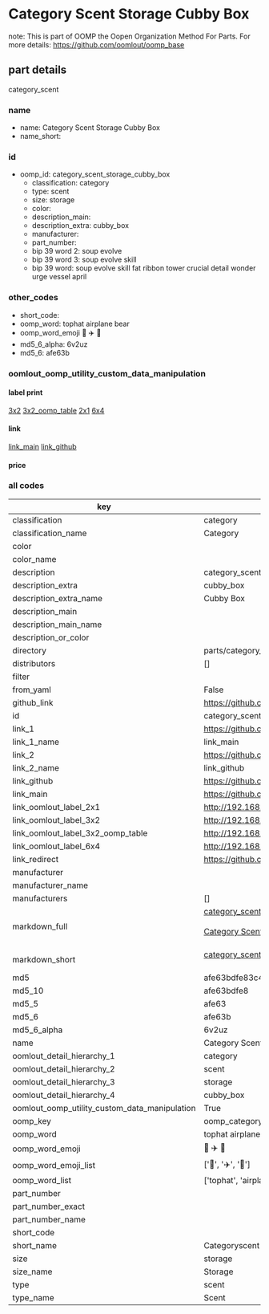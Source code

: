 # Category Scent Storage Cubby Box  

note: This is part of OOMP the Oopen Organization Method For Parts. For more details: https://github.com/oomlout/oomp_base

##  part details
  



category_scent



### name
* name: Category Scent Storage Cubby Box
* name_short: 
### id
* oomp_id: category_scent_storage_cubby_box
  * classification: category
  * type: scent
  * size: storage
  * color: 
  * description_main: 
  * description_extra: cubby_box
  * manufacturer: 
  * part_number: 
  * bip 39 word 2: soup evolve
  * bip 39 word 3: soup evolve skill
  * bip 39 word: soup evolve skill fat ribbon tower crucial detail wonder urge vessel april

### other_codes
* short_code: 
* oomp_word: tophat airplane bear
* oomp_word_emoji :tophat: :airplane: :bear:
* md5_6_alpha: 6v2uz
* md5_6: afe63b






### oomlout_oomp_utility_custom_data_manipulation
#### label print
[3x2](http://192.168.1.245:1112/?label=oomp%206v2uz)
[3x2_oomp_table](http://192.168.1.108:1112/?label=oomp%206v2uz)
[2x1](http://192.168.1.242:1112/?label=oomp%206v2uz)
[6x4](http://192.168.1.55:1112/?label=oomp%206v2uz)    

#### link

[link_main](https://github.com/oomlout/oomlout_oomp_version_1_messy/tree/main/parts/category_scent_storage_cubby_box) [link_github](https://github.com/oomlout/oomlout_oomp_version_1_messy/tree/main/parts/category_scent_storage_cubby_box)                             

#### price







### all codes 
| key | value |  
| --- | --- |  
| classification | category |  
| classification_name | Category |  
| color |  |  
| color_name |  |  
| description | category_scent |  
| description_extra | cubby_box |  
| description_extra_name | Cubby Box |  
| description_main |  |  
| description_main_name |  |  
| description_or_color |   |  
| directory | parts/category_scent_storage_cubby_box |  
| distributors | [] |  
| filter |  |  
| from_yaml | False |  
| github_link | https://github.com/oomlout/oomlout_oomp_part_src/tree/main/parts/category_scent_storage_cubby_box |  
| id | category_scent_storage_cubby_box |  
| link_1 | https://github.com/oomlout/oomlout_oomp_version_1_messy/tree/main/parts/category_scent_storage_cubby_box |  
| link_1_name | link_main |  
| link_2 | https://github.com/oomlout/oomlout_oomp_version_1_messy/tree/main/parts/category_scent_storage_cubby_box |  
| link_2_name | link_github |  
| link_github | https://github.com/oomlout/oomlout_oomp_version_1_messy/tree/main/parts/category_scent_storage_cubby_box |  
| link_main | https://github.com/oomlout/oomlout_oomp_version_1_messy/tree/main/parts/category_scent_storage_cubby_box |  
| link_oomlout_label_2x1 | http://192.168.1.242:1112/?label=oomp%206v2uz |  
| link_oomlout_label_3x2 | http://192.168.1.245:1112/?label=oomp%206v2uz |  
| link_oomlout_label_3x2_oomp_table | http://192.168.1.108:1112/?label=oomp%206v2uz |  
| link_oomlout_label_6x4 | http://192.168.1.55:1112/?label=oomp%206v2uz |  
| link_redirect | https://github.com/oomlout/oomlout_oomp_version_1_messy/tree/main/parts/category_scent_storage_cubby_box |  
| manufacturer |  |  
| manufacturer_name |  |  
| manufacturers | [] |  
| markdown_full | [category_scent_storage_cubby_box](none)<br>[](none)<br>[Category Scent Storage Cubby Box](none)<br><br> |  
| markdown_short | [category_scent_storage_cubby_box](none)<br><br> |  
| md5 | afe63bdfe83c468f98dc853794d38e7f |  
| md5_10 | afe63bdfe8 |  
| md5_5 | afe63 |  
| md5_6 | afe63b |  
| md5_6_alpha | 6v2uz |  
| name | Category Scent Storage Cubby Box |  
| oomlout_detail_hierarchy_1 | category |  
| oomlout_detail_hierarchy_2 | scent |  
| oomlout_detail_hierarchy_3 | storage |  
| oomlout_detail_hierarchy_4 | cubby_box |  
| oomlout_oomp_utility_custom_data_manipulation | True |  
| oomp_key | oomp_category_scent_storage_cubby_box |  
| oomp_word | tophat airplane bear |  
| oomp_word_emoji | :tophat: :airplane: :bear: |  
| oomp_word_emoji_list | [':tophat:', ':airplane:', ':bear:'] |  
| oomp_word_list | ['tophat', 'airplane', 'bear'] |  
| part_number |  |  
| part_number_exact |  |  
| part_number_name |  |  
| short_code |  |  
| short_name | Categoryscent |  
| size | storage |  
| size_name | Storage |  
| type | scent |  
| type_name | Scent |  
